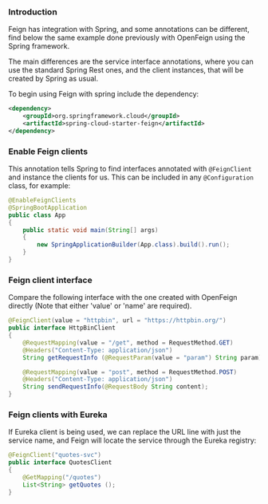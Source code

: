 ### Introduction

Feign has integration with Spring, and some annotations can be different, find below the same example done previously with OpenFeign using the Spring framework. 

The main differences are the service interface annotations, where you can use the standard Spring Rest ones, and the client instances, that will be created by Spring as usual.

To begin using Feign with spring include the dependency:

```xml
<dependency>
    <groupId>org.springframework.cloud</groupId>
    <artifactId>spring-cloud-starter-feign</artifactId>
</dependency>
```

### Enable Feign clients

This annotation tells Spring to find interfaces annotated with `@FeignClient` and instance the clients for us. This can be included in any `@Configuration` class, for example:

```java
@EnableFeignClients
@SpringBootApplication
public class App
{
    public static void main(String[] args)
    {
        new SpringApplicationBuilder(App.class).build().run();
    }
}
```

### Feign client interface

Compare the following interface with the one created with OpenFeign directly (Note that either 'value' or 'name' are required).

```java
@FeignClient(value = "httpbin", url = "https://httpbin.org/")
public interface HttpBinClient
{
    @RequestMapping(value = "/get", method = RequestMethod.GET)
    @Headers("Content-Type: application/json")
    String getRequestInfo (@RequestParam(value = "param") String param);

    @RequestMapping(value = "post", method = RequestMethod.POST)
    @Headers("Content-Type: application/json")
    String sendRequestInfo(@RequestBody String content);
}
```

### Feign clients with Eureka

If Eureka client is being used, we can replace the URL line with just the service name, and Feign will locate the service through the Eureka registry:

```java
@FeignClient("quotes-svc")
public interface QuotesClient
{
    @GetMapping("/quotes")
    List<String> getQuotes ();
}
```